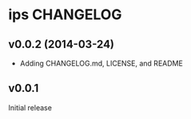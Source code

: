 ips CHANGELOG
====================

v0.0.2 (2014-03-24)
-------------------
- Adding CHANGELOG.md, LICENSE, and README


v0.0.1
------
Initial release
